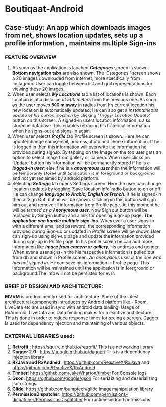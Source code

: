 # Boutiqaat-Android
## Case-study: An app which downloads images from net, shows location updates, sets up a profile information , maintains multiple Sign-ins

### FEATURE OVERVIEW

1. As soon as the application is lauched __*Categories*__ screen is shown. __Bottom navigation tabs__ are also shown. The ‘Categories ’ screen shows a 20 images downloaded from internet; more specifically from Instagram. User can toggle between list and grid representations for viewing these 20 images. 
2. When user selects __*My Locations*__ tab a list of locations is shown. Each location is at a distance of *500 meters* from the previous one. As soon as the user moves __500 m away__ in radius from his current location his new location is automatically updated. He can also get a *instantaneous update of his current position* by clicking *‘Trigger Location Update’* button on this screen. A signed-in users location information is also stored in database. This enables retracing his historical information when he signs-out and signs-in again.
3. When user selects __*Profile*__ tab Profile screen is shown. Here he can update/change name,email, address,photo and phone information. If he is logged in then this information will overwrite the information he provided during signup. By tapping on the Image on the top user gets an option to select image from gallery or camera. When user clicks on ‘Update’ button his information will be permanently stored if he is a __*logged-in user*__; else if he is a __*anonymous user*__ then the information will be temporarily stored until application is in foreground or background and not yet reclaimed by android platform. 
4. Selecting __*Settings*__ tab opens Settings screen. Here the user can change location updates by toggling ‘Save location info’ radio button to on or off.  He can change __*language to Arabic, English or French*__. If he is signed-in then a ‘Sign Out’ button will be shown. Clicking on this button will sign him out and remove all information from Profile page. At this moment he will be *termed as a __Anonymous user__*. Now Sign out button will be replaced by Sing-in button and a link for opening Sign-up page. 
__*The application can handle multiple sign-ins*__. When ever a user signs-in with a different email and password, the corresponding information provided during Sign-up or updated in *Profile* screen will be shown.User can sign-up using sign-up page and update the information provided during sign-up in Profile page. In his profile screen he can add more information like __*image from camera or gallery*__, his address and gender. When ever a user signs-in the his respective information is pulled out from db and shown in Profile screen. *An anonymous user is the one who has not signed in*. He can save his information in Profile page. This information will be maintained until the application is in foreground or background.The info will not be persisted for ever.

### BREIF OF DESIGN AND ARCHITECTURE:

**MVVM** is predominently used for architecture. Some of the latest architectural components introduces by Android platform like - Room, LiveData etc are used in sync with android data binding. Usage of RxAndroid, LiveData and Data binding makes for a reactive architecture. This is done in order to reduce response times for seeing a screen. Dagger is used for dependency injection and maintaining of various objects. 

### EXTERNAL LIBRARIES used:

1)	__Retrofit__ : https://square.github.io/retrofit/ This is a networking library
2)	__Dagger 2.0__ : https://google.github.io/dagger/ This is a dependency injection library
3)	__RxJava and RxAndroid__ : https://github.com/ReactiveX/RxJava and https://github.com/ReactiveX/RxAndroid 
4)	__Timber__: https://github.com/JakeWharton/timber For Console logs
5)	__Gson__: https://github.com/google/gson For serializing and deserializing json strings.
6)	__Glide__: https://github.com/bumptech/glide  Image manipulation library
7)	__PermissionDispatcher__: https://github.com/permissions-dispatcher/PermissionsDispatcher For runtime android permissions

